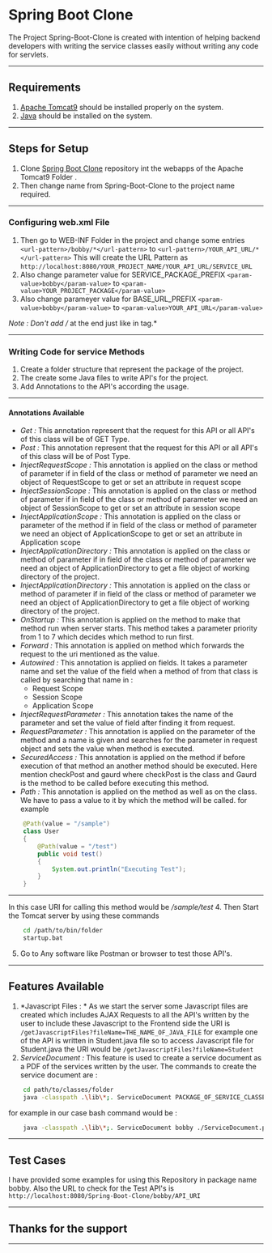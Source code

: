# Spring Boot Clone
The Project Spring-Boot-Clone is created with intention of helping backend developers with writing the service classes easily without writing any code for servlets.
___
## Requirements
1. [Apache Tomcat9](https://tomcat.apache.org/download-90.cgi) should be installed properly on the system.
2. [Java](https://www.oracle.com/in/java/technologies/javase/jdk11-archive-downloads.html) should be installed on the system.
___
## Steps for Setup
1. Clone [Spring Boot Clone](https://github.com/MananBalwani1512/Spring-Boot-Clone) repository int the webapps of the Apache Tomcat9 Folder .
2. Then change name from Spring-Boot-Clone to the project name required.
* * *
### Configuring web.xml File
1. Then go to WEB-INF Folder in the project and change some entries
`<url-pattern>/bobby/*</url-pattern>` to  `<url-pattern>/YOUR_API_URL/*</url-pattern>`
This will create the URL Pattern as 
`http://localhost:8080/YOUR_PROJECT_NAME/YOUR_API_URL/SERVICE_URL`
2. Also change parameter value for SERVICE_PACKAGE_PREFIX
`<param-value>bobby</param-value>` to `<param-value>YOUR_PROJECT_PACKAGE</param-value>`
3. Also change parameyer value for BASE_URL_PREFIX
`<param-value>bobby</param-value>` to `<param-value>YOUR_API_URL</param-value>`

*Note : Don't add /* at the end just like in <url-pattern> tag.*
* * *
### Writing Code for service Methods
1. Create a folder structure that represent the package of the project.
2. The create some Java files to write API's for the project.
3. Add Annotations to the API's according the usage.
* * *
#### Annotations Available
- *Get :* This annotation represent that the request for this API or all API's of this class will be of GET Type.
- *Post :* This annotation represent that the request for this API or all API's of this class will be of Post Type.
- *InjectRequestScope :* This annotation is applied on the class or method of parameter if in field of the class or method of parameter we need an object of RequestScope to  get or set an attribute in request scope
- *InjectSessionScope :* This annotation is applied on the class or method of parameter if in field of the class or method of parameter we need an object of SessionScope to  get or set an attribute in session scope
- *InjectApplicationScope :* This annotation is applied on the class or parameter of the method if in field of the class or method of parameter we need an object of ApplicationScope to  get or set an attribute in Application scope
- *InjectApplicationDirectory :* This annotation is applied on the class or method of parameter if in field of the class or method of parameter we need an object of ApplicationDirectory to  get a file object of working directory of the project.
- *InjectApplicationDirectory :* This annotation is applied on the class or method of parameter if in field of the class or method of parameter we need an object of ApplicationDirectory to  get a file object of working directory of the project.
- *OnStartup :* This annotation is applied on the method to make that method run when server starts. This method takes a parameter priority from 1 to 7 which decides which method to run first.
- *Forward :* This annotation is applied on method which forwards the request to the uri mentioned as the value.
- *Autowired :* This annotation is applied on fields. It takes a parameter name and set the value of the field when a method of from that class is called by searching that name in : 
    - Request Scope
    - Session Scope
    - Application Scope
- *InjectRequestParameter :* This annotation takes the name of the parameter and set the value of field after finding it from request.
- *RequestParameter :* This annotation is applied on the parameter of the method and a name is given and searches for the parameter in request object and sets the value when method is executed.
- *SecuredAccess :* This annotation is applied on the method if before execution of that method an another method should be executed. Here mention checkPost and gaurd where checkPost is the class and Gaurd is the method to be called before executing this method.
- *Path :* This annotation is applied on the method as well as on the class. We have to pass a value to it by which the method will be called. for example
```Java
    @Path(value = "/sample")
    class User
    {
        @Path(value = "/test")
        public void test()
        {
            System.out.println("Executing Test");
        }
    }
```
* * *
In this case URI for calling this method would be
*/sample/test*
4. Then Start the Tomcat server by using these commands
```bash
    cd /path/to/bin/folder
    startup.bat
```
5. Go to Any software like Postman or browser to test those API's.
___
## Features Available
1. *Javascript Files : * As we start the server some Javascript files are created which includes AJAX Requests to all the API's written by the user to include these Javascript to the Frontend side the URI is `/getJavascriptFiles?fileName=THE_NAME_OF_JAVA_FILE`
for example one of the API is written in Student.java file so to access Javascript file for Student.java the URI would be 
`/getJavascriptFiles?fileName=Student`
2. *ServiceDocument :* This feature is used to create a service document as a PDF of the services written by the user.
The commands to create the service document are : 
```bash
    cd path/to/classes/folder
    java -classpath .\lib\*;. ServiceDocument PACKAGE_OF_SERVICE_CLASSES DESTINATION_OF_PDF_FILE_WITH_NAME

```
for example in our case bash command would be : 
```bash
    java -classpath .\lib\*;. ServiceDocument bobby ./ServiceDocument.pdf 
```
___

## Test Cases
I have provided some examples for using this Repository in package name bobby.
Also the URL to check for the Test API's is 
`http://localhost:8080/Spring-Boot-Clone/bobby/API_URI`
___
## Thanks for the support
___
